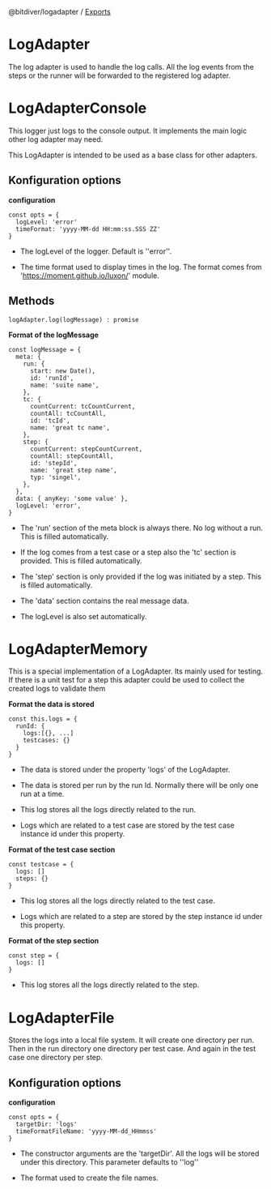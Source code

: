 @bitdiver/logadapter / [Exports](modules.md)

# LogAdapter

The log adapter is used to handle the log calls. All the log events from
the steps or the runner will be forwarded to the registered log adapter.

# LogAdapterConsole

This logger just logs to the console output. It implements the main
logic other log adapter may need.

This LogAdapter is intended to be used as a base class for other
adapters.

## Konfiguration options

**configuration**

    const opts = {
      logLevel: 'error'                        
      timeFormat: 'yyyy-MM-dd HH:mm:ss.SSS ZZ' 
    }

-   The logLevel of the logger. Default is ''error''.

-   The time format used to display times in the log. The format comes
    from 'https://moment.github.io/luxon/' module.

## Methods

    logAdapter.log(logMessage) : promise

**Format of the logMessage**

    const logMessage = {
      meta: {                             
        run: {
          start: new Date(),
          id: 'runId',
          name: 'suite name',
        },
        tc: {                             
          countCurrent: tcCountCurrent,
          countAll: tcCountAll,
          id: 'tcId',
          name: 'great tc name',
        },
        step: {                           
          countCurrent: stepCountCurrent,
          countAll: stepCountAll,
          id: 'stepId',
          name: 'great step name',
          typ: 'singel',
        },
      },
      data: { anyKey: 'some value' },     
      logLevel: 'error',                  
    }

-   The 'run' section of the meta block is always there. No log without
    a run. This is filled automatically.

-   If the log comes from a test case or a step also the 'tc' section is
    provided. This is filled automatically.

-   The 'step' section is only provided if the log was initiated by a
    step. This is filled automatically.

-   The 'data' section contains the real message data.

-   The logLevel is also set automatically.

# LogAdapterMemory

This is a special implementation of a LogAdapter. Its mainly used for
testing. If there is a unit test for a step this adapter could be used
to collect the created logs to validate them

**Format the data is stored**

    const this.logs = {   
      runId: {            
        logs:[{}, ...]    
        testcases: {}     
      }
    }

-   The data is stored under the property 'logs' of the LogAdapter.

-   The data is stored per run by the run Id. Normally there will be
    only one run at a time.

-   This log stores all the logs directly related to the run.

-   Logs which are related to a test case are stored by the test case
    instance id under this property.

**Format of the test case section**

    const testcase = {
      logs: []     
      steps: {}    
    }

-   This log stores all the logs directly related to the test case.

-   Logs which are related to a step are stored by the step instance id
    under this property.

**Format of the step section**

    const step = {
      logs: []    
    }

-   This log stores all the logs directly related to the step.

# LogAdapterFile

Stores the logs into a local file system. It will create one directory
per run. Then in the run directory one directory per test case. And
again in the test case one directory per step.

## Konfiguration options

**configuration**

    const opts = {
      targetDir: 'logs'                        
      timeFormatFileName: 'yyyy-MM-dd_HHmmss'  
    }

-   The constructor arguments are the 'targetDir'. All the logs will be
    stored under this directory. This parameter defaults to ''log''

-   The format used to create the file names.
